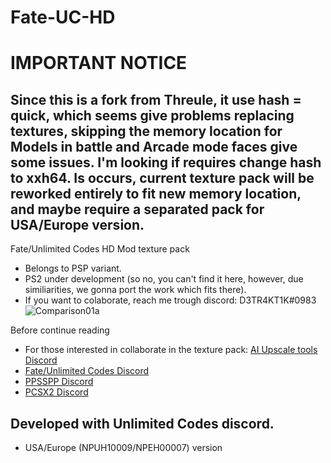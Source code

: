 # Fate-UC-HD
# IMPORTANT NOTICE
 ## Since this is a fork from Threule, it use hash = quick, which seems give problems replacing textures, skipping the memory location for Models in battle and Arcade mode faces give some issues. I'm looking if requires change hash to xxh64. Is occurs, current texture pack will be reworked entirely to fit new memory location, and maybe require a separated pack for USA/Europe version.


Fate/Unlimited Codes HD Mod texture pack
- Belongs to PSP variant. 
- PS2 under development (so no, you can't find it here, however, due similiarities, we gonna port the work which fits there).
- If you want to colaborate, reach me trough discord: D3TR4KT1K#0983
![Comparison01a](https://user-images.githubusercontent.com/63470108/167704792-2c945c21-0d47-4006-aa98-934c4d200e9a.png)

Before continue reading
- For those interested in collaborate in the texture pack: [AI Upscale tools Discord](https://discord.gg/dC8SZSxwWS)
- [Fate/Unlimited Codes Discord](https://discord.gg/heVP6Rbd4K)
- [PPSSPP Discord](https://discord.gg/5NJB6dD)
- [PCSX2 Discord](https://discord.gg/RW4DTBX4jm)


## Developed with Unlimited Codes discord.
- USA/Europe (NPUH10009/NPEH00007) version
